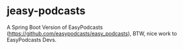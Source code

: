 # jeasy-podcasts
A Spring Boot Version of EasyPodcasts (https://github.com/easypodcasts/easy_podcasts), BTW, nice work to EasyPodcasts Devs.

